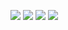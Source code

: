 

![](https://media.giphy.com/media/YAlhwn67KT76E/giphy.gif)
![](https://media.giphy.com/media/7TTWKxyPlG48HWYfi5/giphy.gif)
![](https://media.giphy.com/media/C8aeJZjgarTcqqspzs/giphy.gif)
![](https://media.giphy.com/media/zaUTLcbjhWpTrNYoFG/giphy.gif)
